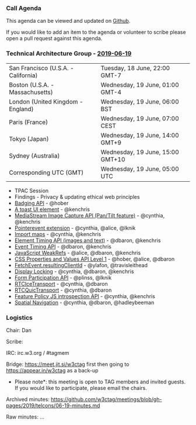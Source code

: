 ### Call Agenda

This agenda can be viewed and updated on [Github](https://github.com/w3ctag/meetings/blob/gh-pages/2019/telcons/06-19-agenda.md).

If you would like to add an item to the agenda or volunteer to scribe please open a pull request against this agenda.

### Technical Architecture Group - [2019-06-19](https://www.timeanddate.com/worldclock/converter.html?iso=20190619T050000&p1=224&p2=43&p3=136&p4=195&p5=248&p6=240)

<table>
<tr><td> San Francisco (U.S.A. - California) <td> Tuesday, 18 June, 22:00 GMT-7</td></tr>
<tr><td> Boston (U.S.A. - Massachusetts) <td> Wednesday, 19 June, 01:00 GMT-4</td></tr>
<tr><td> London (United Kingdom - England) <td> Wednesday, 19 June, 06:00 BST</td></tr>
<tr><td> Paris (France) <td> Wednesday, 19 June, 07:00 CEST</td></tr>
<tr><td> Tokyo (Japan) <td> Wednesday, 19 June, 14:00 GMT+9</td></tr>
<tr><td> Sydney (Australia) <td> Wednesday, 19 June, 15:00 GMT+10</td></tr>
<tr><td> Corresponding UTC (GMT) <td> Wednesday, 19 June, 05:00 UTC</td></tr>
</table>

* TPAC Session
* Findings - Privacy & updating ethical web principles
* [Badging API](https://github.com/w3ctag/design-reviews/issues/387) - @hober
* [A toast UI element](https://github.com/w3ctag/design-reviews/issues/385) - @kenchris
* [MediaStream Image Capture API (Pan/Tilt feature)](https://github.com/w3ctag/design-reviews/issues/358) - @cynthia, @kenchris
* [Pointerevent extension](https://github.com/w3ctag/design-reviews/issues/346) - @cynthia, @alice, @lknik
* [Import maps](https://github.com/w3ctag/design-reviews/issues/340) - @cynthia, @kenchris
* [Element Timing API (images and text)](https://github.com/w3ctag/design-reviews/issues/326) - @dbaron, @kenchris
* [Event Timing API](https://github.com/w3ctag/design-reviews/issues/324) - @dbaron, @kenchris
* [JavaScript WeakRefs](https://github.com/w3ctag/design-reviews/issues/321) - @alice, @dbaron, @kenchris
* [CSS Properties and Values API Level 1](https://github.com/w3ctag/design-reviews/issues/318) - @hober, @alice, @dbaron
* [FetchEvent.resultingClientId](https://github.com/w3ctag/design-reviews/issues/307) - @ylafon, @travisleithead
* [Display Locking](https://github.com/w3ctag/design-reviews/issues/306) - @cynthia, @dbaron, @kenchris
* [Form Participation API](https://github.com/w3ctag/design-reviews/issues/305) - @plinss, @lknik
* [RTCIceTransport](https://github.com/w3ctag/design-reviews/issues/304) - @cynthia, @dbaron
* [RTCQuicTransport](https://github.com/w3ctag/design-reviews/issues/303) - @cynthia, @dbaron
* [Feature Policy JS introspection API](https://github.com/w3ctag/design-reviews/issues/292) - @cynthia, @kenchris
* [Spatial Navigation](https://github.com/w3ctag/design-reviews/issues/287) - @cynthia, @dbaron, @hadleybeeman

### Logistics

Chair: Dan

Scribe:

IRC: irc.w3.org / #tagmem

Bridge: https://meet.jit.si/w3ctag first then going to https://appear.in/w3ctag as a back-up

* Please note*: this meeting is open to TAG members and invited guests. If you would like to participate, please email the chairs.

Archived minutes: https://github.com/w3ctag/meetings/blob/gh-pages/2019/telcons/06-19-minutes.md

Raw minutes: ...
